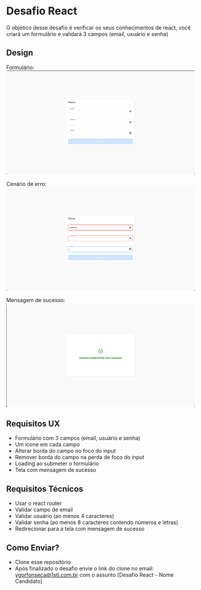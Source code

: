 # Desafio React

O objetico desse desafio é verificar os seus conhecimentos de react, você criará um formulário e validará 3 campos (email, usuário e senha)

## Design

Formulário:
![formulário](https://github.com/1STi/signup-challenge/blob/main/UX/form.png?raw=true)

Cenário de erro:
![formulário com erro](https://github.com/1STi/signup-challenge/blob/main/UX/form-error.png?raw=true)

Mensagem de sucesso:
![mensagem de sucesso do formulário](https://github.com/1STi/signup-challenge/blob/main/UX/form-success.png?raw=true)


## Requisitos UX

* Formulário com 3 campos (email, usuário e senha)
* Um ícone em cada campo
* Alterar borda do campo no foco do input
* Remover borda do campo na perda de foco do input
* Loading ao submeter o formulário
* Tela com mensagem de sucesso

## Requisitos Técnicos

* Usar o react router
* Validar campo de email
* Validar usuário (ao menos 4 caracteres)
* Validar senha (ao menos 8 caracteres contendo números e letras)
* Redirecionar para a tela com mensagem de sucesso

## Como Enviar?

* Clone esse repositório
* Após finalizado o desafio envie o link do clone no email: [ygorfonseca@1sti.com.br](mailto:ygorfonseca@1sti.com.br) com o assunto [Desafio React - Nome Candidato]

